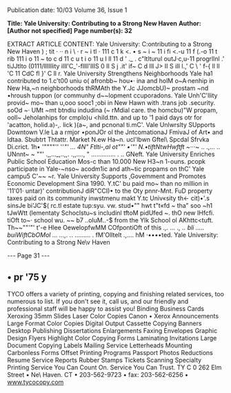 Publication date: 10/03
Volume 36, Issue 1

**Title: Yale University: Contributing to a Strong New Haven**
**Author: [Author not specified]**
**Page number(s): 32**

EXTRACT ARTICLE CONTENT:
Yale University: 
C:ontributing to a Strong New Haven
) ; tit · ·· n i \ · r ~ i tl · 111 c 1 k <. • s ~ i ~ 11 i fi <.-u 11 f (.-o 11 t rib 111 i o 11 ~ to c d 11 c u t i o 11 u I ll 11 d 
' 
._ 
. 
c"ltlturul outJ·c,u-11 progrllnl .' tiJJtlto (0111/llllllity illl'C_'-fllll'IIIS 
0 II S j .it' if~ C d Ill J> II S iII l\.,' C \\ ' f-{ ll ll 'C 11 CdC fl }' C ll r. 
Yale University Strengthens Neighborhoods 
Yale ha1 contributed to 1.c't00 uniu o( afronbb~ hou•· 
ina and holM o~A·nenhip in New Ha,~n neighborhoods 
thRMAth the Y.Jc JJomcbU)~ prostam ~nd •hroush 
tuppon (or communhy d~~lopment ccuporadons. 
Yale Unh'C'llity provid~ mo~ than u,ooo sooc1 ;obi 
in New Hawn with .trans job .security. soOd ~· 
UMt ~mt 
btndiu indudina (~ rMdial care. the 
homcbu)"W propam, ooll~ Jeholanhips for cmplo)u 
<hild.ttn. and up to '1 paid days otr for \'acatton, 
holid.a)-,. lick )(a~, and pcnonal ti.mC'. 
Vale Unlwrslty SUpports Downtown 
V.le La a rmjor •ponJOr ol the JntcomationaJ FmivaJ of 
Art• and ldtaa. Sbubtrt Thtattr. Market N.ew Ha\~n. 
ucl'lbwn Gftel\ Spcdal Sfrvka Di.crict. 
1h• '""""'' ''*"' ... 4N\" 
Ftlti-,al ot""' •'"' 
N.•tiftNtwHwftft 
~···*~ .. .,... .. 
UNnnt~ ~ 
""' 
.,,..._,..,,. .,,...., 
" .............. . 
.. GNeft. 
Yale University Enriches Public School Education 
Mos-c than 10.000 New H3\~n 1-ouns. pcopk participate 
in Yale-~nso~ acodm1ic and ath~tic propams on 
thC' Yale campu5 C'\~~ ~r. 
Yale University Supports ,Govemment and 
Promotes Economic Development 
Sina 1990. Y.tC' bu paid mo~ than no million in '11'01· 
untar)' contributionJ diR"CCI)• to the Oty pnnr-Mnt. 
FuD property taxes paid on its community inwstmenu 
makt Y.tc Univ«sity th<- cit)•'.s sinsJe bi'JC'$( rc.tl estate 
tup:syu. 
vw. stud•"" hwt t"t«fd ~ 
tha" soo 
~h1 tJwWtt (lementaty Schoclstu~s 
includinl tftoM pidUfed ~. thO new IHfcfi. 
tiOft to~· school wu. ~~ 
b7 ..oluM..-$ 
from the Ylk School ol AKhttc<tuft. 
Th~~""'"' 
t'-e Hlee OewelopfwMM 
COfpontiOft of this 
_.,. ... ., .. bli ..... 
buiWiftCbOMol 
... ...,. ._. ......... . 
fM'Olltelt .,.... hM 
·••••ted. 
Yale University: Contributing to a Strong Ne\v Haven 



--- Page 31 ---

• pr 
'75 
y 
-
TYCO offers a variety of printing, copying 
and finishing related services, too numerous 
to list. If you don't see it, call us, and our 
friendly and professional staff will be happy 
to assist you! 
Binding 
Business Cards 
Xeroxing 
35mm Slides 
Laser Color Copies Canon • Xerox 
Announcements 
Large Format Color Copies 
Digital Output 
Cassette Copying 
Banners 
Desktop Publishing 
Dissertations 
Enlargements 
Faxing 
Envelopes 
Graphic Design 
Flyers 
Highlight Color Copying 
Forms 
Laminating 
Invitations 
Large Document Copying 
Labels 
Mailing Service 
Letterheads 
Mounting 
Carbonless Forms 
Offset Printing 
Programs 
Passport Photos 
Reductions 
Resume Service 
Reports 
Rubber Stamps 
Tickets 
Scanning 
Specialty Printing 
Service You Can Count On. 
Service You Can Trust. 
TY C 0 262 Elm Street • Ne\\ Haven. CT • 203-562-9723 • fax: 203-562-6256 • www.tycocopy.com